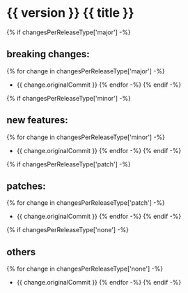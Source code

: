# {{ version }} {{ title }}

{% if changesPerReleaseType['major'] -%}
## breaking changes:
{% for change in changesPerReleaseType['major'] -%}
* {{ change.originalCommit }}
{% endfor -%}
{% endif -%}

{% if changesPerReleaseType['minor'] -%}
## new features:
{% for change in changesPerReleaseType['minor'] -%}
* {{ change.originalCommit }}
{% endfor -%}
{% endif -%}

{% if changesPerReleaseType['patch'] -%}
## patches:
{% for change in changesPerReleaseType['patch'] -%}
* {{ change.originalCommit }}
{% endfor -%}
{% endif -%}

{% if changesPerReleaseType['none'] -%}
## others
{% for change in changesPerReleaseType['none'] -%}
* {{ change.originalCommit }}
{% endfor -%}
{% endif -%}
